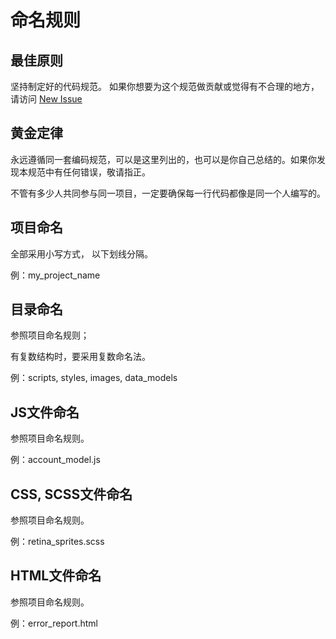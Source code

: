 # 命名规则

## 最佳原则

坚持制定好的代码规范。
如果你想要为这个规范做贡献或觉得有不合理的地方，请访问 [New Issue](https://github.com/Zzzhen/xiaoyuFED/issues/new)

## 黄金定律

永远遵循同一套编码规范，可以是这里列出的，也可以是你自己总结的。如果你发现本规范中有任何错误，敬请指正。

不管有多少人共同参与同一项目，一定要确保每一行代码都像是同一个人编写的。

## 项目命名

全部采用小写方式， 以下划线分隔。

例：my_project_name

## 目录命名

参照项目命名规则；

有复数结构时，要采用复数命名法。

例：scripts, styles, images, data_models

## JS文件命名

参照项目命名规则。

例：account_model.js

## CSS, SCSS文件命名

参照项目命名规则。

例：retina_sprites.scss

## HTML文件命名

参照项目命名规则。

例：error_report.html
